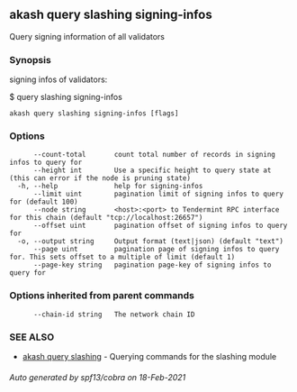 ## akash query slashing signing-infos

Query signing information of all validators

### Synopsis

signing infos of validators:

$ <appd> query slashing signing-infos

```
akash query slashing signing-infos [flags]
```

### Options

```
      --count-total       count total number of records in signing infos to query for
      --height int        Use a specific height to query state at (this can error if the node is pruning state)
  -h, --help              help for signing-infos
      --limit uint        pagination limit of signing infos to query for (default 100)
      --node string       <host>:<port> to Tendermint RPC interface for this chain (default "tcp://localhost:26657")
      --offset uint       pagination offset of signing infos to query for
  -o, --output string     Output format (text|json) (default "text")
      --page uint         pagination page of signing infos to query for. This sets offset to a multiple of limit (default 1)
      --page-key string   pagination page-key of signing infos to query for
```

### Options inherited from parent commands

```
      --chain-id string   The network chain ID
```

### SEE ALSO

* [akash query slashing](akash_query_slashing.md)	 - Querying commands for the slashing module

###### Auto generated by spf13/cobra on 18-Feb-2021
